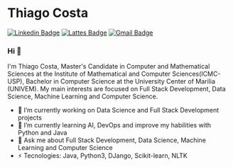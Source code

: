 # Thiago Costa
[![Linkedin Badge](https://img.shields.io/badge/thiagogcosta-blue?style=flat-square&logo=Linkedin&logoColor=white&link=https://www.linkedin.com/in/thiago-gcosta/)](https://www.linkedin.com/in/thiago-gcosta/)
[![Lattes Badge](https://img.shields.io/badge/thiagogcosta-blue?style=flat-square&logo=Lattes&logoColor=white&link=http://lattes.cnpq.br/7784632546993887)](http://lattes.cnpq.br/7784632546993887)
[![Gmail Badge](https://img.shields.io/badge/-thiago.gcosta13@gmail.com-c14438?style=flat-square&logo=Gmail&logoColor=white&link=mailto:thiago.gcosta13@gmail.com)](mailto:thiago.gcosta13@gmail.com)
### Hi 👋
I'm Thiago Costa, Master's Candidate in Computer and Mathematical Sciences at the Institute of Mathematical and Computer Sciences(ICMC-USP), Bachelor in Computer Science at the University Center of Marilia (UNIVEM). My main interests are focused on Full Stack Development, Data Science, Machine Learning and Computer Science.
- 🔭 I’m currently working on Data Science and Full Stack Development projects
- 🌱 I’m currently learning AI, DevOps and improve my habilities with Python and Java
- 💬 Ask me about Full Stack Development, Data Science, Machine Learning and Computer Science
- ⚡ Tecnologies: Java, Python3, DJango, Scikit-learn, NLTK
